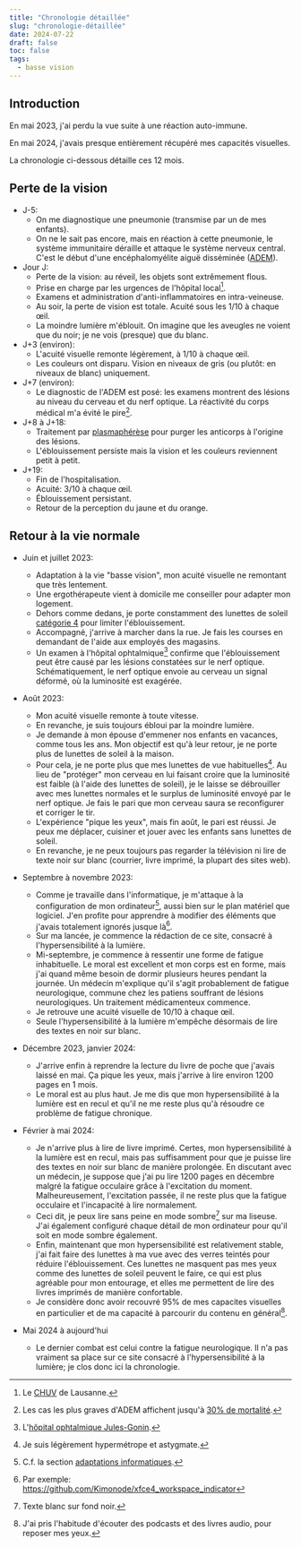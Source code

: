 ```yaml
---
title: "Chronologie détaillée"
slug: "chronologie-détaillée"
date: 2024-07-22
draft: false
toc: false
tags:
  - basse vision
---
```


## Introduction
En mai 2023, j'ai perdu la vue suite à une réaction auto-immune.

En mai 2024, j'avais presque entièrement récupéré mes capacités visuelles.

La chronologie ci-dessous détaille ces 12 mois.

## Perte de la vision
- J-5:
    - On me diagnostique une pneumonie (transmise par un de mes enfants).
    - On ne le sait pas encore, mais en réaction à cette pneumonie, le système immunitaire déraille et attaque le système nerveux central. C'est le début d'une encéphalomyélite aiguë disséminée ([ADEM](https://fr.wikipedia.org/wiki/Enc%C3%A9phalomy%C3%A9lite_aigu%C3%AB_diss%C3%A9min%C3%A9e)).
- Jour J: 
    - Perte de la vision: au réveil, les objets sont extrêmement flous.
    - Prise en charge par les urgences de l'hôpital local[^0].
    - Examens et administration d'anti-inflammatoires en intra-veineuse.
    - Au soir, la perte de vision est totale. Acuité sous les 1/10 à chaque &oelig;il.
    - La moindre lumière m'éblouit. On imagine que les aveugles ne voient que du noir; je ne vois (presque) que du blanc.
- J+3 (environ): 
    - L'acuité visuelle remonte légèrement, à 1/10 à chaque &oelig;il.
    - Les couleurs ont disparu. Vision en niveaux de gris (ou plutôt: en niveaux de blanc) uniquement.
- J+7 (environ):
    - Le diagnostic de l'ADEM est posé: les examens montrent des lésions au niveau du cerveau et du nerf optique. La réactivité du corps médical m'a évité le pire[^1].
- J+8 à J+18:
    - Traitement par [plasmaphérèse](https://fr.wikipedia.org/wiki/Plasmaph%C3%A9r%C3%A8se) pour purger les anticorps à l'origine des lésions.
    - L'éblouissement persiste mais la vision et les couleurs reviennent petit à petit.
- J+19:
    - Fin de l'hospitalisation.
    - Acuité: 3/10 à chaque &oelig;il. 
    - Éblouissement persistant.
    - Retour de la perception du jaune et du orange.

## Retour à la vie normale
- Juin et juillet 2023:
    - Adaptation à la vie "basse vision", mon acuité visuelle ne remontant que très lentement.
    - Une ergothérapeute vient à domicile me conseiller pour adapter mon logement.
    - Dehors comme dedans, je porte constamment des lunettes de soleil [catégorie 4](../adaptation/lunettes-de-soleil/#catégorie-4) pour limiter l'éblouissement.
    - Accompagné, j'arrive à marcher dans la rue. Je fais les courses en demandant de l'aide aux employés des magasins.
    - Un examen à l'hôpital ophtalmique[^2] confirme que l'éblouissement peut être causé par les lésions constatées sur le nerf optique. Schématiquement, le nerf optique envoie au cerveau un signal déformé, où la luminosité est exagérée.

- Août 2023:
    - Mon acuité visuelle remonte à toute vitesse.
    - En revanche, je suis toujours ébloui par la moindre lumière.
    - Je demande à mon épouse d'emmener nos enfants en vacances, comme tous les ans. Mon objectif est qu'à leur retour, je ne porte plus de lunettes de soleil à la maison. 
    - Pour cela, je ne porte plus que mes lunettes de vue habituelles[^3]. Au lieu de "protéger" mon cerveau en lui faisant croire que la luminosité est faible (à l'aide des lunettes de soleil), je le laisse se débrouiller avec mes lunettes normales et le surplus de luminosité envoyé par le nerf optique. Je fais le pari que mon cerveau saura se reconfigurer et corriger le tir. 
    - L'expérience "pique les yeux", mais fin août, le pari est réussi. Je peux me déplacer, cuisiner et jouer avec les enfants sans lunettes de soleil.
    - En revanche, je ne peux toujours pas regarder la télévision ni lire de texte noir sur blanc (courrier, livre imprimé, la plupart des sites web).

- Septembre à novembre 2023:
    - Comme je travaille dans l'informatique, je m'attaque à la configuration de mon ordinateur[^4], aussi bien sur le plan matériel que logiciel. J'en profite pour apprendre à modifier des éléments que j'avais totalement ignorés jusque là[^5].
    - Sur ma lancée, je commence la rédaction de ce site, consacré à l'hypersensibilité à la lumière.
    - Mi-septembre, je commence à ressentir une forme de fatigue inhabituelle. Le moral est excellent et mon corps est en forme, mais j'ai quand même besoin de dormir plusieurs heures pendant la journée. Un médecin m'explique qu'il s'agit probablement de fatigue neurologique, commune chez les patiens souffrant de lésions neurologiques. Un traitement médicamenteux commence.
    - Je retrouve une acuité visuelle de 10/10 à chaque &oelig;il.
    - Seule l'hypersensibilité à la lumière m'empêche désormais de lire des textes en noir sur blanc.

- Décembre 2023, janvier 2024:
    - J'arrive enfin à reprendre la lecture du livre de poche que j'avais laissé en mai. Ça pique les yeux, mais j'arrive à lire environ 1200 pages en 1 mois.
    - Le moral est au plus haut. Je me dis que mon hypersensibilité à la lumière est en recul et qu'il ne me reste plus qu'à résoudre ce problème de fatigue chronique.

- Février à mai 2024:
    - Je n'arrive plus à lire de livre imprimé. Certes, mon hypersensibilité à la lumière est en recul, mais pas suffisamment pour que je puisse lire des textes en noir sur blanc de manière prolongée. En discutant avec un médecin, je suppose que j'ai pu lire 1200 pages en décembre malgré la fatigue occulaire grâce à l'excitation du moment. Malheureusement, l'excitation passée, il ne reste plus que la fatigue occulaire et l'incapacité à lire normalement.
    - Ceci dit, je peux lire sans peine en mode sombre[^6] sur ma liseuse. J'ai également configuré chaque détail de mon ordinateur pour qu'il soit en mode sombre également. 
    - Enfin, maintenant que mon hypersensibilité est relativement stable, j'ai fait faire des lunettes à ma vue avec des verres teintés pour réduire l'éblouissement. Ces lunettes ne masquent pas mes yeux comme des lunettes de soleil peuvent le faire, ce qui est plus agréable pour mon entourage, et elles me permettent de lire des livres imprimés de manière confortable.
    - Je considère donc avoir recouvré 95% de mes capacites visuelles en particulier et de ma capacité à parcourir du contenu en général[^7].

- Mai 2024 à aujourd'hui
    - Le dernier combat est celui contre la fatigue neurologique. Il n'a pas vraiment sa place sur ce site consacré à l'hypersensibilité à la lumière; je clos donc ici la chronologie.


[^0]: Le [CHUV](https://fr.wikipedia.org/wiki/Centre_hospitalier_universitaire_vaudois) de Lausanne.
[^1]: Les cas les plus graves d'ADEM affichent jusqu'à [30% de mortalité](https://www.ncbi.nlm.nih.gov/books/NBK430934/#_article-20607_s11_).
[^2]: L'[hôpital ophtalmique Jules-Gonin](https://www.ophtalmique.ch/).
[^3]: Je suis légèrement hypermétrope et astygmate.
[^4]: C.f. la section [adaptations informatiques](../adaptation/#informatique).
[^5]: Par exemple: https://github.com/Kimonode/xfce4_workspace_indicator
[^6]: Texte blanc sur fond noir.
[^7]: J'ai pris l'habitude d'écouter des podcasts et des livres audio, pour reposer mes yeux. 
